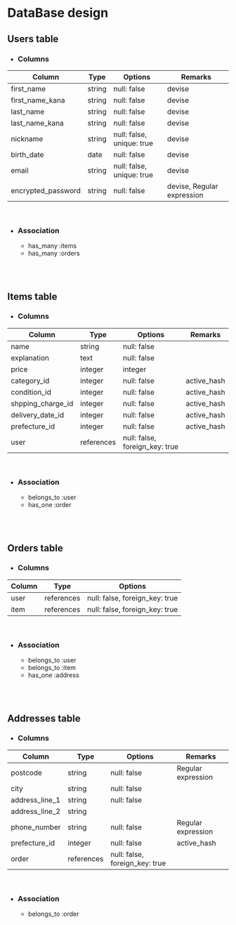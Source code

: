 # DataBase design

## Users table  
- ### Columns  
|Column|Type|Options|Remarks|
|------|----|-------|-------|
|first_name|string|null: false|devise|
|first_name_kana|string|null: false|devise|
|last_name|string|null: false|devise|
|last_name_kana|string|null: false|devise|
|nickname|string|null: false, unique: true|devise|
|birth_date|date|null: false|devise|
|email|string|null: false, unique: true|devise|
|encrypted_password|string|null: false|devise, Regular expression|  
<br>

- ### Association  
  - has_many :items  
  - has_many :orders  
<br>
<br>

## Items table
- ### Columns
|Column|Type|Options|Remarks|
|------|----|-------|-------|
|name|string|null: false||
|explanation|text|null: false||
|price|integer|integer||
|category_id|integer|null: false|active_hash|
|condition_id|integer|null: false|active_hash|
|shpping_charge_id|integer|null: false|active_hash|
|delivery_date_id|integer|null: false|active_hash|
|prefecture_id|integer|null: false|active_hash|
|user|references|null: false, foreign_key: true||
<br>

- ### Association  
  - belongs_to :user
  - has_one :order
<br>
<br>

## Orders table  
- ### Columns  
|Column|Type|Options|
|------|----|-------|
|user|references|null: false, foreign_key: true|
|item|references|null: false, foreign_key: true|  
<br>

- ### Association  
  - belongs_to :user
  - belongs_to :item  
  - has_one :address
<br>
<br>

## Addresses table  
- ### Columns  
|Column|Type|Options|Remarks|
|------|------|-------|-------|
|postcode|string|null: false|Regular expression|
|city|string|null: false||
|address_line_1|string|null: false||
|address_line_2|string|||
|phone_number|string|null: false|Regular expression|
|prefecture_id|integer|null: false|active_hash|
|order|references|null: false, foreign_key: true||
<br>

- ### Association  
  - belongs_to :order